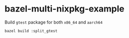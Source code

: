 # bazel-multi-nixpkg-example

Build `gtest` package for both `x86_64` and `aarch64`
```
bazel build :split_gtest
```
